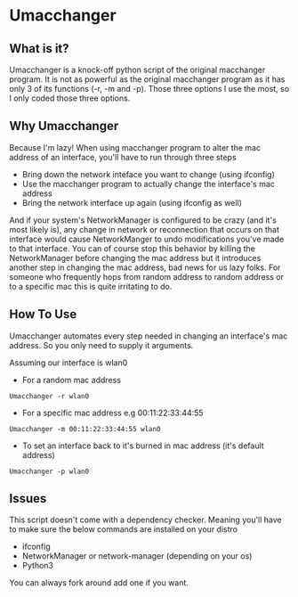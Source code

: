# Umacchanger

## What is it?
  Umacchanger is a knock-off python script of the original macchanger program. It is not as powerful as the original macchanger program as it has only 3 of its functions (-r, -m and -p). Those three options I use the most, so I only coded those three options. 
  
  
## Why Umacchanger
  Because I'm lazy! When using macchanger program to alter the mac address of an interface, you'll have to run through three steps
  - Bring down the network inteface you want to change (using ifconfig) 
  - Use the macchanger program to actually change the interface's mac address 
  - Bring the network interface up again (using ifconfig as well)

  And if your system's NetworkManager is configured to be crazy (and it's most likely is), any change in network or reconnection that occurs on that interface would cause NetworkManger to undo modifications you've made to that interface. You can of course stop this behavior by killing the NetworkManager before changing the mac address but it introduces another step in changing the mac address, bad news for us lazy folks. For someone who frequently hops from random address to random address or to a specific mac this is quite irritating to do.
  
 
 ## How To Use
 Umacchanger automates every step needed in changing an interface's mac address. So you only need to supply it arguments.
 
 Assuming our interface is wlan0
 - For a random mac address 
  ```
  Umacchanger -r wlan0 
  ```
  
 - For a specific mac address e.g 00:11:22:33:44:55
 ```
 Umacchanger -m 00:11:22:33:44:55 wlan0
 ```
 
 - To set an interface back to it's burned in mac address (it's default address)
 ```
 Umacchanger -p wlan0
 ```
 
 
 ## Issues
 This script doesn't come with a dependency checker. Meaning you'll have to make sure the below commands are installed on your distro
 - ifconfig
 - NetworkManager or network-manager (depending on your os)
 - Python3
 
 You can always fork around add one if you want.
